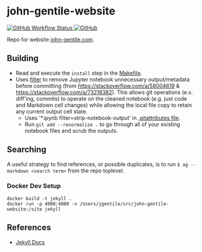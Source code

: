# john-gentile-website

<a href="https://github.com/JohnnyGOX17/john-gentile-website/actions">
  <img alt="GitHub Workflow Status" src="https://img.shields.io/github/actions/workflow/status/JohnnyGOX17/john-gentile-website/main.yml?branch=master&logo=github&style=flat-square">
</a>
<a href="https://github.com/JohnnyGOX17/john-gentile-website/blob/master/LICENSE">
  <img alt="GitHub" src="https://img.shields.io/github/license/JohnnyGOX17/john-gentile-website?color=orange&logo=github&style=flat-square">
</a>

Repo for website [john-gentile.com](https://john-gentile.com/).

## Building

* Read and execute the `install` step in the [Makefile](./Makefile).
* Uses [filter](https://github.com/JohnnyGOX17/configs/blob/master/configs/.gitconfig#L51) to remove Jupyter notebook unnecessary output/metadata before committing (from https://stackoverflow.com/a/58004619 & https://stackoverflow.com/a/73218382). This allows git operations (e.x. diff'ing, commits) to operate on the cleaned notebook (e.g. just code and Markdown cell changes) while allowing the local file copy to retain any current output cell state.
  + Uses '*.ipynb filter=strip-notebook-output' in [.gitattributes file](./.gitattributes).
  + Run `git add --renormalize .` to go through all of your existing notebook files and scrub the outputs.

## Searching

A useful strategy to find references, or possible duplicates, is to run `$ ag --markdown <search term>` from the repo toplevel.


### Docker Dev Setup

```
docker build -t jekyll .
docker run -p 4000:4000 -v /Users/jgentile/src/john-gentile-website:/site jekyll
```

## References

* [Jekyll Docs](https://jekyllrb.com/docs/)


